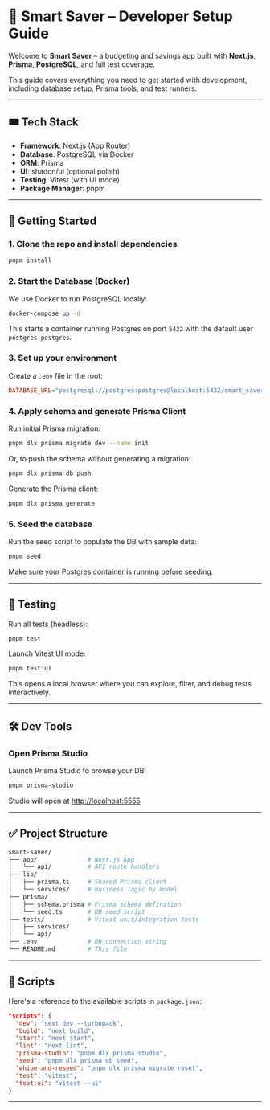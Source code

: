 # 🧠 Smart Saver – Developer Setup Guide

Welcome to **Smart Saver** – a budgeting and savings app built with **Next.js**, **Prisma**, **PostgreSQL**, and full test coverage.

This guide covers everything you need to get started with development, including database setup, Prisma tools, and test runners.

---

## 🎟️ Tech Stack

- **Framework**: Next.js (App Router)
- **Database**: PostgreSQL via Docker
- **ORM**: Prisma
- **UI**: shadcn/ui (optional polish)
- **Testing**: Vitest (with UI mode)
- **Package Manager**: pnpm

---

## 🚀 Getting Started

### 1. Clone the repo and install dependencies

```bash
pnpm install
```

### 2. Start the Database (Docker)

We use Docker to run PostgreSQL locally:

```bash
docker-compose up -d
```

This starts a container running Postgres on port `5432` with the default user `postgres:postgres`.

### 3. Set up your environment

Create a `.env` file in the root:

```ini
DATABASE_URL="postgresql://postgres:postgres@localhost:5432/smart_saver"
```

### 4. Apply schema and generate Prisma Client

Run initial Prisma migration:

```bash
pnpm dlx prisma migrate dev --name init
```

Or, to push the schema without generating a migration:

```bash
pnpm dlx prisma db push
```

Generate the Prisma client:

```bash
pnpm dlx prisma generate
```

### 5. Seed the database

Run the seed script to populate the DB with sample data:

```bash
pnpm seed
```

Make sure your Postgres container is running before seeding.

---

## 🍊 Testing

Run all tests (headless):

```bash
pnpm test
```

Launch Vitest UI mode:

```bash
pnpm test:ui
```

This opens a local browser where you can explore, filter, and debug tests interactively.

---

## 🛠 Dev Tools

### Open Prisma Studio

Launch Prisma Studio to browse your DB:

```bash
pnpm prisma-studio
```

Studio will open at [http://localhost:5555](http://localhost:5555)

---

## ✅ Project Structure

```bash
smart-saver/
├── app/              # Next.js App
│   └── api/          # API route handlers
├── lib/
│   ├── prisma.ts     # Shared Prisma client
│   └── services/     # Business logic by model
├── prisma/
│   ├── schema.prisma # Prisma schema definition
│   └── seed.ts       # DB seed script
├── tests/            # Vitest unit/integration tests
│   ├── services/
│   └── api/
├── .env              # DB connection string
└── README.md         # This file
```

---

## 📄 Scripts

Here's a reference to the available scripts in `package.json`:

```json
"scripts": {
  "dev": "next dev --turbopack",
  "build": "next build",
  "start": "next start",
  "lint": "next lint",
  "prisma-studio": "pnpm dlx prisma studio",
  "seed": "pnpm dlx prisma db seed",
  "whipe-and-reseed": "pnpm dlx prisma migrate reset",
  "test": "vitest",
  "test:ui": "vitest --ui"
}
```

---
